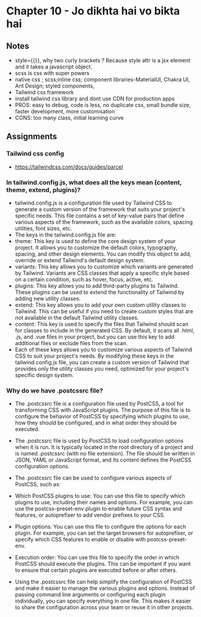 # Chapter 10 - Jo dikhta hai vo bikta hai

## Notes

- style={{}}, why two curly brackets ? Because style attr is a jsx element and it takes a javascript object.
- scss is css with super powers
- native css ; scss;inline css; component libraries-MaterialUI, Chakra UI, Ant Design; styled components,
- Tailwind css framework
- install tailwind css library and dont use CDN for production apps
- PROS: easy to debug, code is less, no duplicate css, small bundle size, faster development, more customisation
- CONS: too many class, initial learning curve

## Assignments

### Tailwind css config

- https://tailwindcss.com/docs/guides/parcel

### In tailwind.config.js, what does all the keys mean (content, theme, extend, plugins)?

- tailwind.config.js is a configuration file used by Tailwind CSS to generate a custom version of the framework that suits your project's specific needs. This file contains a set of key-value pairs that define various aspects of the framework, such as the available colors, spacing utilities, font sizes, etc.
- The keys in the tailwind.config.js file are:
- theme: This key is used to define the core design system of your project. It allows you to customize the default colors, typography, spacing, and other design elements. You can modify this object to add, override or extend Tailwind's default design system.
- variants: This key allows you to customize which variants are generated by Tailwind. Variants are CSS classes that apply a specific style based on a certain condition, such as hover, focus, active, etc.
- plugins: This key allows you to add third-party plugins to Tailwind. These plugins can be used to extend the functionality of Tailwind by adding new utility classes.
- extend: This key allows you to add your own custom utility classes to Tailwind. This can be useful if you need to create custom styles that are not available in the default Tailwind utility classes.
- content: This key is used to specify the files that Tailwind should scan for classes to include in the generated CSS. By default, it scans all .html, .js, and .vue files in your project, but you can use this key to add additional files or exclude files from the scan.
- Each of these keys allows you to customize various aspects of Tailwind CSS to suit your project's needs. By modifying these keys in the tailwind.config.js file, you can create a custom version of Tailwind that provides only the utility classes you need, optimized for your project's specific design system.

### Why do we have .postcssrc file?

- The .postcssrc file is a configuration file used by PostCSS, a tool for transforming CSS with JavaScript plugins. The purpose of this file is to configure the behavior of PostCSS by specifying which plugins to use, how they should be configured, and in what order they should be executed.

- The .postcssrc file is used by PostCSS to load configuration options when it is run. It is typically located in the root directory of a project and is named .postcssrc (with no file extension). The file should be written in JSON, YAML or JavaScript format, and its content defines the PostCSS configuration options.

- The .postcssrc file can be used to configure various aspects of PostCSS, such as:

- Which PostCSS plugins to use: You can use this file to specify which plugins to use, including their names and options. For example, you can use the postcss-preset-env plugin to enable future CSS syntax and features, or autoprefixer to add vendor prefixes to your CSS.

- Plugin options: You can use this file to configure the options for each plugin. For example, you can set the target browsers for autoprefixer, or specify which CSS features to enable or disable with postcss-preset-env.

- Execution order: You can use this file to specify the order in which PostCSS should execute the plugins. This can be important if you want to ensure that certain plugins are executed before or after others.

- Using the .postcssrc file can help simplify the configuration of PostCSS and make it easier to manage the various plugins and options. Instead of passing command line arguments or configuring each plugin individually, you can specify everything in one file. This makes it easier to share the configuration across your team or reuse it in other projects.
